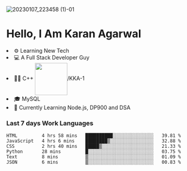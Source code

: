 ![20230107_223458 (1)-01](https://user-images.githubusercontent.com/85556603/212357966-4002f7aa-471b-4b3c-923d-f2b0d543cad5.jpeg)


<h1>Hello, I Am Karan Agarwal</h1>
<li>⚙ Learning New Tech</li>
<li>💻 A Full Stack Developer Guy</li>
<li>👨‍💻 C++ <img align="center" width="85" src="https://img.shields.io/badge/-LeetCode-FFA116?style=for-the-badge&logo=LeetCode&logoColor=black"/>/KKA-1</li> 
<li>🎓 MySQL 
<li>🙌 Currently Learning Node.js, DP900 and DSA</li>  
   
<h3>Last 7 days Work Languages </h3> 
     
<!--START_SECTION:waka-->

```text
HTML         4 hrs 58 mins   ██████████░░░░░░░░░░░░░░░   39.81 %
JavaScript   4 hrs 6 mins    ████████▒░░░░░░░░░░░░░░░░   32.88 %
CSS          2 hrs 40 mins   █████▒░░░░░░░░░░░░░░░░░░░   21.33 %
Python       28 mins         █░░░░░░░░░░░░░░░░░░░░░░░░   03.75 %
Text         8 mins          ▒░░░░░░░░░░░░░░░░░░░░░░░░   01.09 %
JSON         6 mins          ▒░░░░░░░░░░░░░░░░░░░░░░░░   00.83 %
```

<!--END_SECTION:waka-->
